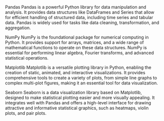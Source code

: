 Pandas
Pandas is a powerful Python library for data manipulation and analysis. It provides data structures like DataFrames and Series that allow for efficient handling of structured data, including time series and tabular data. Pandas is widely used for tasks like data cleaning, transformation, and aggregation.

NumPy
NumPy is the foundational package for numerical computing in Python. It provides support for arrays, matrices, and a wide range of mathematical functions to operate on these data structures. NumPy is essential for performing linear algebra, Fourier transforms, and advanced statistical operations.

Matplotlib
Matplotlib is a versatile plotting library in Python, enabling the creation of static, animated, and interactive visualizations. It provides comprehensive tools to create a variety of plots, from simple line graphs to complex multi-plot figures, making it an essential tool for data visualization.

Seaborn
Seaborn is a data visualization library based on Matplotlib, designed to make statistical plotting easier and more visually appealing. It integrates well with Pandas and offers a high-level interface for drawing attractive and informative statistical graphics, such as heatmaps, violin plots, and pair plots.
